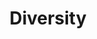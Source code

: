 ---
pid: ch834
title: Diversity
location_transcription: "?"
coordinates: "[-75.164485360717, 39.952451096813]"
zipcode: '18954'
gen_neighborhood: 
neighborhood: 
outside_phl: 'Richboro PA '
age: '44'
age_range: 40-49
instagram: 
image_file_name: ch_834.jpg
proposal_transcription: Group of men and/or women with their arms around each other
  laughing
topic: Person
topic_summary: '0'
type: Sculpture Statue
keywords_other: 
credit: Sheila
image_labels: 
twitter: 
facebook: 
permalink: "/monuments/ch834/"
layout: item-page
---